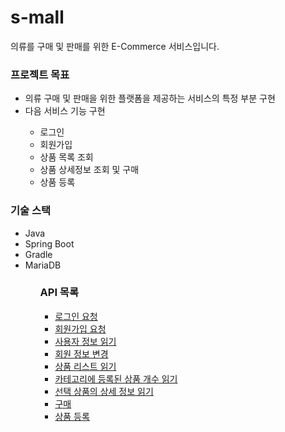 # s-mall
  
   의류를 구매 및 판매를 위한 E-Commerce 서비스입니다.
<div>
  <h3>프로젝트 목표</h3>
  <ul>
    <li>의류 구매 및 판매을 위한 플랫폼을 제공하는 서비스의 특정 부분 구현</li>
    <li>다음 서비스 기능 구현</li>
      <ul>
        <li>로그인</li>
        <li>회원가입</li>
        <li>상품 목록 조회</li>
        <li>상품 상세정보 조회 및 구매</li>
        <li>상품 등록</li>
      </ul>    
  </ul>
</div>

<h3>기술 스택</h3>
 <ul>
  <li>Java</li>
  <li>Spring Boot</li>
  <li>Gradle</li>
  <li>MariaDB</li>
 <ul>

<h3>API 목록</h3>
 <ul>     
   <li> <a href="https://github.com/f-lab-edu/s-mall/wiki/API-명세서#로그인-요청">로그인 요청</a> </li>
   <li> <a href="https://github.com/f-lab-edu/s-mall/wiki/API-명세서#회원가입-요청">회원가입 요청</a> </li>
   <li> <a href="https://github.com/f-lab-edu/s-mall/wiki/API-명세서#사용자-정보-읽기">사용자 정보 읽기</a> </li>
   <li> <a href="https://github.com/f-lab-edu/s-mall/wiki/API-명세서#회원-정보-변경">회원 정보 변경</a> </li>
   <li> <a href="https://github.com/f-lab-edu/s-mall/wiki/API-명세서#상품-리스트-읽기">상품 리스트 읽기</a> </li>
   <li> <a href="https://github.com/f-lab-edu/s-mall/wiki/API-명세서#카테고리에-등록된-상품-개수-읽기">카테고리에 등록된 상품 개수 읽기</a> </li>
   <li> <a href="https://github.com/f-lab-edu/s-mall/wiki/API-명세서#선택-상품의-상세-정보-읽기">선택 상품의 상세 정보 읽기</a> </li>   
   <li> <a href="https://github.com/f-lab-edu/s-mall/wiki/API-명세서#구매">구매</a> </li>   
   <li> <a href="https://github.com/f-lab-edu/s-mall/wiki/API-명세서#상품-등록">상품 등록</a> </li>   
 </ul>
